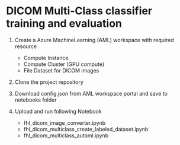 # DICOM Multi-Class classifier training and evaluation

1. Create a Azure MachineLearning (AML) workspace with required resource
    - Compute Instance
    - Compute Cluster (GPU compute)
    - File Dataset for DICOM images

3. Clone the project repository
4. Download config.json from AML workspace portal and save to notebooks folder
5. Upload and run following Notebook
    - fhl_dicom_image_converter.ipynb
    - fhl_dicom_multiclass_create_labeled_dataset.ipynb
    - fhl_dicom_multiclass_automl.ipynb
